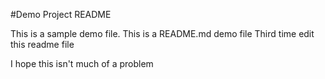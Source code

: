 #Demo Project README

This is a sample demo file.
This is a README.md demo file
Third time edit this readme file

I hope this isn't much of a problem
